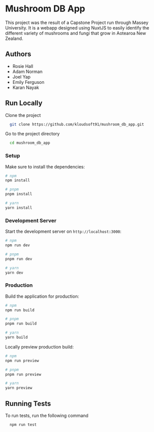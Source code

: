 # Mushroom DB App

This project was the result of a Capstone Project run through Massey University. It is a webapp designed using NuxtJS to easily identify the different variety of mushrooms and fungi that grow in Aotearoa New Zealand.


## Authors

- Rosie Hall
- Adam Norman
- Joel Yap
- Emily Ferguson
- Karan Nayak


## Run Locally

Clone the project

```bash
  git clone https://github.com/kloudsoft91/mushroom_db_app.git
```

Go to the project directory

```bash
  cd mushroom_db_app
```

### Setup

Make sure to install the dependencies:

```bash
# npm
npm install

# pnpm
pnpm install

# yarn
yarn install
```

### Development Server

Start the development server on `http://localhost:3000`:

```bash
# npm
npm run dev

# pnpm
pnpm run dev

# yarn
yarn dev
```

### Production

Build the application for production:

```bash
# npm
npm run build

# pnpm
pnpm run build

# yarn
yarn build
```

Locally preview production build:

```bash
# npm
npm run preview

# pnpm
pnpm run preview

# yarn
yarn preview
```

## Running Tests

To run tests, run the following command

```bash
  npm run test
```

